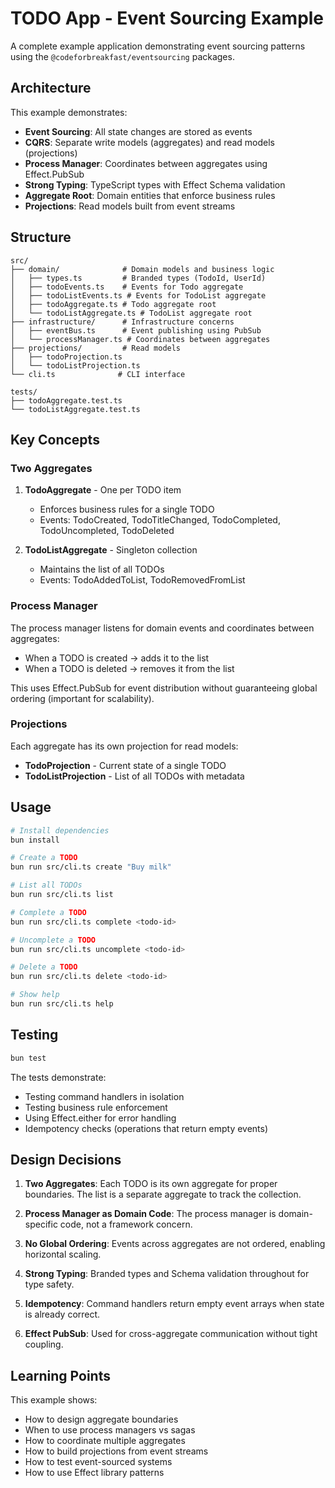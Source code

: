 # TODO App - Event Sourcing Example

A complete example application demonstrating event sourcing patterns using the `@codeforbreakfast/eventsourcing` packages.

## Architecture

This example demonstrates:

- **Event Sourcing**: All state changes are stored as events
- **CQRS**: Separate write models (aggregates) and read models (projections)
- **Process Manager**: Coordinates between aggregates using Effect.PubSub
- **Strong Typing**: TypeScript types with Effect Schema validation
- **Aggregate Root**: Domain entities that enforce business rules
- **Projections**: Read models built from event streams

## Structure

```
src/
├── domain/              # Domain models and business logic
│   ├── types.ts         # Branded types (TodoId, UserId)
│   ├── todoEvents.ts    # Events for Todo aggregate
│   ├── todoListEvents.ts # Events for TodoList aggregate
│   ├── todoAggregate.ts # Todo aggregate root
│   └── todoListAggregate.ts # TodoList aggregate root
├── infrastructure/      # Infrastructure concerns
│   ├── eventBus.ts      # Event publishing using PubSub
│   └── processManager.ts # Coordinates between aggregates
├── projections/         # Read models
│   ├── todoProjection.ts
│   └── todoListProjection.ts
└── cli.ts              # CLI interface

tests/
├── todoAggregate.test.ts
└── todoListAggregate.test.ts
```

## Key Concepts

### Two Aggregates

1. **TodoAggregate** - One per TODO item
   - Enforces business rules for a single TODO
   - Events: TodoCreated, TodoTitleChanged, TodoCompleted, TodoUncompleted, TodoDeleted

2. **TodoListAggregate** - Singleton collection
   - Maintains the list of all TODOs
   - Events: TodoAddedToList, TodoRemovedFromList

### Process Manager

The process manager listens for domain events and coordinates between aggregates:

- When a TODO is created → adds it to the list
- When a TODO is deleted → removes it from the list

This uses Effect.PubSub for event distribution without guaranteeing global ordering (important for scalability).

### Projections

Each aggregate has its own projection for read models:

- **TodoProjection** - Current state of a single TODO
- **TodoListProjection** - List of all TODOs with metadata

## Usage

```bash
# Install dependencies
bun install

# Create a TODO
bun run src/cli.ts create "Buy milk"

# List all TODOs
bun run src/cli.ts list

# Complete a TODO
bun run src/cli.ts complete <todo-id>

# Uncomplete a TODO
bun run src/cli.ts uncomplete <todo-id>

# Delete a TODO
bun run src/cli.ts delete <todo-id>

# Show help
bun run src/cli.ts help
```

## Testing

```bash
bun test
```

The tests demonstrate:

- Testing command handlers in isolation
- Testing business rule enforcement
- Using Effect.either for error handling
- Idempotency checks (operations that return empty events)

## Design Decisions

1. **Two Aggregates**: Each TODO is its own aggregate for proper boundaries. The list is a separate aggregate to track the collection.

2. **Process Manager as Domain Code**: The process manager is domain-specific code, not a framework concern.

3. **No Global Ordering**: Events across aggregates are not ordered, enabling horizontal scaling.

4. **Strong Typing**: Branded types and Schema validation throughout for type safety.

5. **Idempotency**: Command handlers return empty event arrays when state is already correct.

6. **Effect PubSub**: Used for cross-aggregate communication without tight coupling.

## Learning Points

This example shows:

- How to design aggregate boundaries
- When to use process managers vs sagas
- How to coordinate multiple aggregates
- How to build projections from event streams
- How to test event-sourced systems
- How to use Effect library patterns
